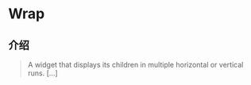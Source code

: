 # Wrap

## 介绍

> A widget that displays its children in multiple horizontal or vertical runs. [...]
